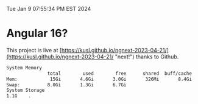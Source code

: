 Tue Jan  9 07:55:34 PM EST 2024

# Angular 16?


This project is live at [https://kusl.github.io/ngnext-2023-04-21/](https://kusl.github.io/ngnext-2023-04-21/ "next!") thanks to Github.

```bash
System Memory
               total        used        free      shared  buff/cache   available
Mem:            15Gi       4.6Gi       3.0Gi       326Mi       8.4Gi        10Gi
Swap:          8.0Gi       1.3Gi       6.7Gi
System Storage
1.1G	.

